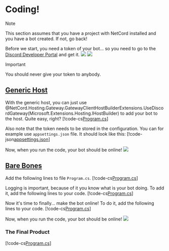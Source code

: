 # Coding!

> [!Note]
> This section assumes that you have a project with NetCord installed and you have a bot created. If not, go back!

Before we start, you need a token of your bot... so you need to go to the [Discord Developer Portal](https://discord.com/developers/applications) and get it.
![](../../images/coding_Token_1.png)
![](../../images/coding_Token_2.png)

> [!IMPORTANT]
> You should never give your token to anybody.

## [Generic Host](#tab/generic-host)

With the generic host, you can just use @NetCord.Hosting.Gateway.GatewayClientHostBuilderExtensions.UseDiscordGateway(Microsoft.Extensions.Hosting.IHostBuilder) to add your bot to the host. Quite easy, right?
[!code-cs[Program.cs](CodingHosting/Program.cs)]

Also note that the token needs to be stored in the configuration. You can for example use `appsettings.json` file. It should look like this:
[!code-json[appsettings.json](CodingHosting/appsettings.json)]

Now, when you run the code, your bot should be online!
![](../../images/coding_BotOnline.png)

## [Bare Bones](#tab/bare-bones)

Add the following lines to file `Program.cs`.
[!code-cs[Program.cs](Coding/Program.cs#L1-L4)]

Logging is important, because of it you know what is your bot doing. To add it, add the following lines to your code.
[!code-cs[Program.cs](Coding/Program.cs#L6-L10)]

Now it's time to finally... make the bot online! To do it, add the following lines to your code.
[!code-cs[Program.cs](Coding/Program.cs#L12-L13)]

Now, when you run the code, your bot should be online!
![](../../images/coding_BotOnline.png)

### The Final Product
[!code-cs[Program.cs](Coding/Program.cs)]